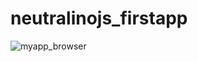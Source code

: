 # neutralinojs_firstapp

![myapp_browser](https://user-images.githubusercontent.com/37634414/60482365-cd0dff80-9cae-11e9-9d65-42800e103e86.png)

